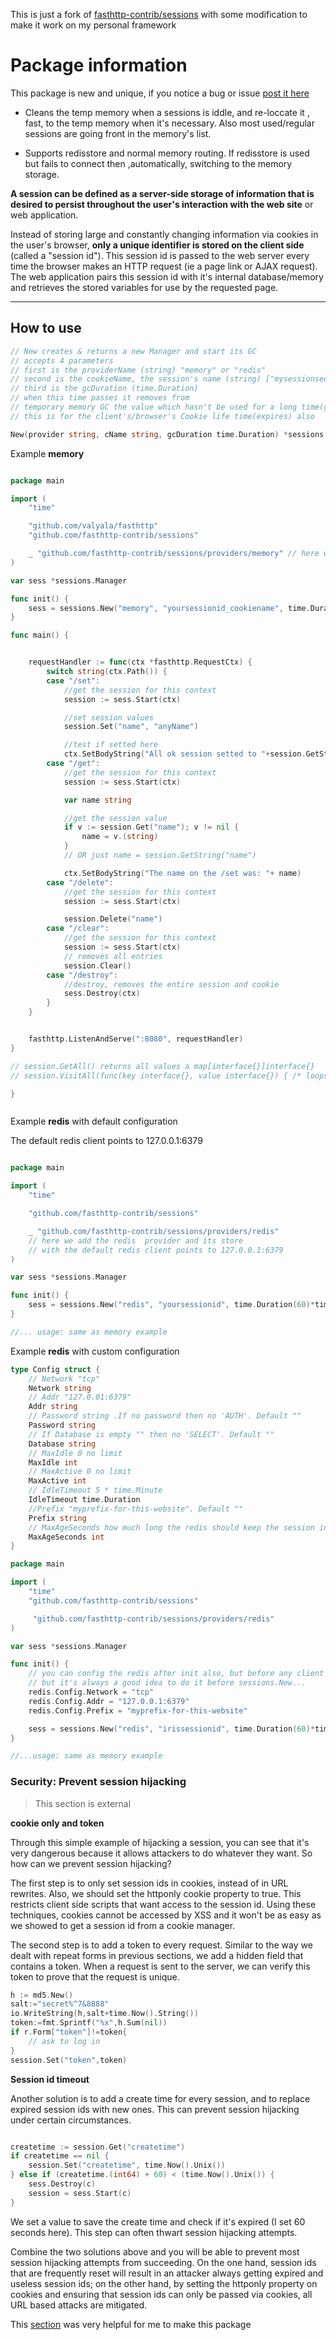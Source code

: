 This is just a fork of [fasthttp-contrib/sessions](https://github.com/fasthttp-contrib/sessions/) with some modification to make it work on my personal framework

# Package information

This package is new and unique, if you notice a bug or issue [post it here](https://github.com/fasthttp-contrib/sessions/issues)


- Cleans the temp memory when a sessions is iddle, and re-loccate it , fast, to the temp memory when it's necessary. Also most used/regular sessions are going front in the memory's list.

- Supports redisstore and normal memory routing. If redisstore is used but fails to connect then ,automatically, switching to the memory storage.


**A session can be defined as a server-side storage of information that is desired to persist throughout the user's interaction with the web site** or web application.

Instead of storing large and constantly changing information via cookies in the user's browser, **only a unique identifier is stored on the client side** (called a "session id"). This session id is passed to the web server every time the browser makes an HTTP request (ie a page link or AJAX request). The web application pairs this session id with it's internal database/memory and retrieves the stored variables for use by the requested page.

----


## How to use

```go
// New creates & returns a new Manager and start its GC
// accepts 4 parameters
// first is the providerName (string) "memory" or "redis"
// second is the cookieName, the session's name (string) ["mysessionsecretcookieid"]
// third is the gcDuration (time.Duration)
// when this time passes it removes from
// temporary memory GC the value which hasn't be used for a long time(gcDuration)
// this is for the client's/browser's Cookie life time(expires) also

New(provider string, cName string, gcDuration time.Duration) *sessions.Manager

```

Example **memory**

```go

package main

import (
	"time"

	"github.com/valyala/fasthttp"
	"github.com/fasthttp-contrib/sessions"

	_ "github.com/fasthttp-contrib/sessions/providers/memory" // here we add the memory provider and its store
)

var sess *sessions.Manager

func init() {
	sess = sessions.New("memory", "yoursessionid_cookiename", time.Duration(60)*time.Minute)
}

func main() {


	requestHandler := func(ctx *fasthttp.RequestCtx) {
  		switch string(ctx.Path()) {
  		case "/set":
      		//get the session for this context
			session := sess.Start(ctx)

			//set session values
			session.Set("name", "anyName")

			//test if setted here
			ctx.SetBodyString("All ok session setted to "+session.GetString("name"))
  		case "/get":
      		//get the session for this context
			session := sess.Start(ctx)

			var name string

			//get the session value
			if v := session.Get("name"); v != nil {
				name = v.(string)
			}
			// OR just name = session.GetString("name")

			ctx.SetBodyString("The name on the /set was: "+ name)
  		case "/delete":
      		//get the session for this context
			session := sess.Start(ctx)

			session.Delete("name")
  		case "/clear":
      		//get the session for this context
			session := sess.Start(ctx)
			// removes all entries
			session.Clear()
  		case "/destroy":
      		//destroy, removes the entire session and cookie
			sess.Destroy(ctx)
  		}
	}


	fasthttp.ListenAndServe(":8080", requestHandler)
}

// session.GetAll() returns all values a map[interface{}]interface{}
// session.VisitAll(func(key interface{}, value interface{}) { /* loops for each entry */})

}



```


Example **redis** with default configuration

The default redis client points to 127.0.0.1:6379

```go

package main

import (
	"time"

	"github.com/fasthttp-contrib/sessions"

	_ "github.com/fasthttp-contrib/sessions/providers/redis"
    // here we add the redis  provider and its store
    // with the default redis client points to 127.0.0.1:6379
)

var sess *sessions.Manager

func init() {
	sess = sessions.New("redis", "yoursessionid", time.Duration(60)*time.Minute)
}

//... usage: same as memory example
```

Example **redis** with custom configuration
```go
type Config struct {
	// Network "tcp"
	Network string
	// Addr "127.0.01:6379"
	Addr string
	// Password string .If no password then no 'AUTH'. Default ""
	Password string
	// If Database is empty "" then no 'SELECT'. Default ""
	Database string
	// MaxIdle 0 no limit
	MaxIdle int
	// MaxActive 0 no limit
	MaxActive int
	// IdleTimeout 5 * time.Minute
	IdleTimeout time.Duration
	//Prefix "myprefix-for-this-website". Default ""
	Prefix string
	// MaxAgeSeconds how much long the redis should keep the session in seconds. Default 2520.0 (42minutes)
	MaxAgeSeconds int
}
```

```go
package main

import (
	"time"
	"github.com/fasthttp-contrib/sessions"

     "github.com/fasthttp-contrib/sessions/providers/redis"
)

var sess *sessions.Manager

func init() {
    // you can config the redis after init also, but before any client's request
    // but it's always a good idea to do it before sessions.New...
    redis.Config.Network = "tcp"
    redis.Config.Addr = "127.0.0.1:6379"
    redis.Config.Prefix = "myprefix-for-this-website"

	sess = sessions.New("redis", "irissessionid", time.Duration(60)*time.Minute)
}

//...usage: same as memory example
```

### Security: Prevent session hijacking

> This section  is external


**cookie only and token**

Through this simple example of hijacking a session, you can see that it's very dangerous because it allows attackers to do whatever they want. So how can we prevent session hijacking?

The first step is to only set session ids in cookies, instead of in URL rewrites. Also, we should set the httponly cookie property to true. This restricts client side scripts that want access to the session id. Using these techniques, cookies cannot be accessed by XSS and it won't be as easy as we showed to get a session id from a cookie manager.

The second step is to add a token to every request. Similar to the way we dealt with repeat forms in previous sections, we add a hidden field that contains a token. When a request is sent to the server, we can verify this token to prove that the request is unique.

```go
h := md5.New()
salt:="secret%^7&8888"
io.WriteString(h,salt+time.Now().String())
token:=fmt.Sprintf("%x",h.Sum(nil))
if r.Form["token"]!=token{
    // ask to log in
}
session.Set("token",token)

```


**Session id timeout**

Another solution is to add a create time for every session, and to replace expired session ids with new ones. This can prevent session hijacking under certain circumstances.

```go

createtime := session.Get("createtime")
if createtime == nil {
    session.Set("createtime", time.Now().Unix())
} else if (createtime.(int64) + 60) < (time.Now().Unix()) {
    sess.Destroy(c)
    session = sess.Start(c)
}
```

We set a value to save the create time and check if it's expired (I set 60 seconds here). This step can often thwart session hijacking attempts.

Combine the two solutions above and you will be able to prevent most session hijacking attempts from succeeding. On the one hand, session ids that are frequently reset will result in an attacker always getting expired and useless session ids; on the other hand, by setting the httponly property on cookies and ensuring that session ids can only be passed via cookies, all URL based attacks are mitigated.


This [section](https://astaxie.gitbooks.io/build-web-application-with-golang/content/en/06.4.html) was very helpful for me to make this package
